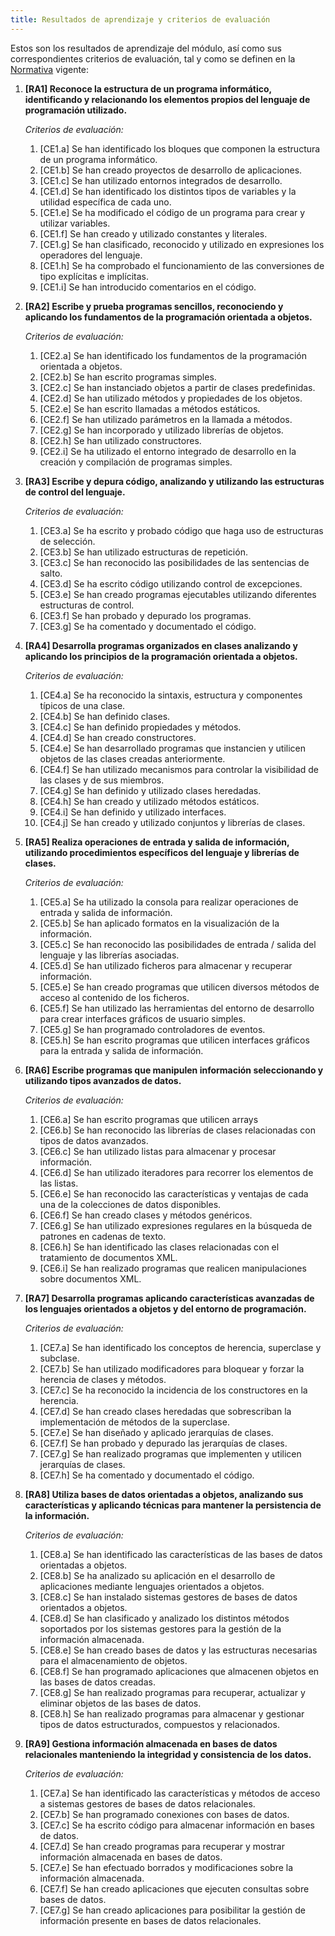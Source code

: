 ```yaml
---
title: Resultados de aprendizaje y criterios de evaluación
---
```


Estos son los resultados de aprendizaje del módulo, así como sus
correspondientes criterios de evaluación, tal y como se definen en la
[Normativa](http://www.juntadeandalucia.es/boja/2011/149/23) vigente:

1. **[RA1] Reconoce la estructura de un programa informático, identificando y
   relacionando los elementos propios del lenguaje de programación utilizado.**

   *Criterios de evaluación:*

   1. [CE1.a] Se han identificado los bloques que componen la estructura de un
      programa informático.
   2. [CE1.b] Se han creado proyectos de desarrollo de aplicaciones.
   3. [CE1.c] Se han utilizado entornos integrados de desarrollo.
   4. [CE1.d] Se han identificado los distintos tipos de variables y la
      utilidad específica de cada uno.
   5. [CE1.e] Se ha modificado el código de un programa para crear y utilizar
      variables.
   6. [CE1.f] Se han creado y utilizado constantes y literales.
   7. [CE1.g] Se han clasificado, reconocido y utilizado en expresiones los
      operadores del lenguaje.
   8. [CE1.h] Se ha comprobado el funcionamiento de las conversiones de tipo
      explícitas e implícitas.
   9. [CE1.i] Se han introducido comentarios en el código.

2. **[RA2] Escribe y prueba programas sencillos, reconociendo y aplicando los
   fundamentos de la programación orientada a objetos.**

   *Criterios de evaluación:*

   1. [CE2.a] Se han identificado los fundamentos de la programación orientada
      a objetos.
   2. [CE2.b] Se han escrito programas simples.
   3. [CE2.c] Se han instanciado objetos a partir de clases predefinidas.
   4. [CE2.d] Se han utilizado métodos y propiedades de los objetos.
   5. [CE2.e] Se han escrito llamadas a métodos estáticos.
   6. [CE2.f] Se han utilizado parámetros en la llamada a métodos.
   7. [CE2.g] Se han incorporado y utilizado librerías de objetos.
   8. [CE2.h] Se han utilizado constructores.
   9. [CE2.i] Se ha utilizado el entorno integrado de desarrollo en la creación
      y compilación de programas simples.

3. **[RA3] Escribe y depura código, analizando y utilizando las estructuras de
   control del lenguaje.**

   *Criterios de evaluación:*

   1. [CE3.a] Se ha escrito y probado código que haga uso de estructuras de
      selección.
   2. [CE3.b] Se han utilizado estructuras de repetición.
   3. [CE3.c] Se han reconocido las posibilidades de las sentencias de salto.
   4. [CE3.d] Se ha escrito código utilizando control de excepciones.
   5. [CE3.e] Se han creado programas ejecutables utilizando diferentes
      estructuras de control.
   6. [CE3.f] Se han probado y depurado los programas.
   7. [CE3.g] Se ha comentado y documentado el código.

4. **[RA4] Desarrolla programas organizados en clases analizando y aplicando
   los principios de la programación orientada a objetos.**

   *Criterios de evaluación:*

   1. [CE4.a] Se ha reconocido la sintaxis, estructura y componentes típicos de
      una clase.
   2. [CE4.b] Se han definido clases.
   3. [CE4.c] Se han definido propiedades y métodos.
   4. [CE4.d] Se han creado constructores.
   5. [CE4.e] Se han desarrollado programas que instancien y utilicen objetos
      de las clases creadas anteriormente.
   6. [CE4.f] Se han utilizado mecanismos para controlar la visibilidad de las
      clases y de sus miembros.
   7. [CE4.g] Se han definido y utilizado clases heredadas.
   8. [CE4.h] Se han creado y utilizado métodos estáticos.
   9. [CE4.i] Se han definido y utilizado interfaces.
   10. [CE4.j] Se han creado y utilizado conjuntos y librerías de clases.

5. **[RA5] Realiza operaciones de entrada y salida de información, utilizando
   procedimientos específicos del lenguaje y librerías de clases.**

   *Criterios de evaluación:*

   1. [CE5.a] Se ha utilizado la consola para realizar operaciones de entrada y
      salida de información.
   2. [CE5.b] Se han aplicado formatos en la visualización de la información.
   3. [CE5.c] Se han reconocido las posibilidades de entrada / salida del
      lenguaje y las librerías asociadas.
   4. [CE5.d] Se han utilizado ficheros para almacenar y recuperar información.
   5. [CE5.e] Se han creado programas que utilicen diversos métodos de acceso
      al contenido de los ficheros.
   6. [CE5.f] Se han utilizado las herramientas del entorno de desarrollo para
      crear interfaces gráficos de usuario simples.
   7. [CE5.g] Se han programado controladores de eventos.
   8. [CE5.h] Se han escrito programas que utilicen interfaces gráficos para la
      entrada y salida de información.

6. **[RA6] Escribe programas que manipulen información seleccionando y
   utilizando tipos avanzados de datos.**

   *Criterios de evaluación:*

   1. [CE6.a] Se han escrito programas que utilicen arrays
   2. [CE6.b] Se han reconocido las librerías de clases relacionadas con tipos
      de datos avanzados.
   3. [CE6.c] Se han utilizado listas para almacenar y procesar información.
   4. [CE6.d] Se han utilizado iteradores para recorrer los elementos de las
      listas.
   5. [CE6.e] Se han reconocido las características y ventajas de cada una de
      la colecciones de datos disponibles.
   6. [CE6.f] Se han creado clases y métodos genéricos.
   7. [CE6.g] Se han utilizado expresiones regulares en la búsqueda de patrones
      en cadenas de texto.
   8. [CE6.h] Se han identificado las clases relacionadas con el tratamiento de
      documentos XML.
   9. [CE6.i] Se han realizado programas que realicen manipulaciones sobre
      documentos XML.

7. **[RA7] Desarrolla programas aplicando características avanzadas de los
   lenguajes orientados a objetos y del entorno de programación.**

   *Criterios de evaluación:*

   1. [CE7.a] Se han identificado los conceptos de herencia, superclase y
      subclase.
   2. [CE7.b] Se han utilizado modificadores para bloquear y forzar la herencia
      de clases y métodos.
   3. [CE7.c] Se ha reconocido la incidencia de los constructores en la
      herencia.
   4. [CE7.d] Se han creado clases heredadas que sobrescriban la implementación
      de métodos de la superclase.
   5. [CE7.e] Se han diseñado y aplicado jerarquías de clases.
   6. [CE7.f] Se han probado y depurado las jerarquías de clases.
   7. [CE7.g] Se han realizado programas que implementen y utilicen jerarquías
      de clases.
   8. [CE7.h] Se ha comentado y documentado el código.

8. **[RA8] Utiliza bases de datos orientadas a objetos, analizando sus
   características y aplicando técnicas para mantener la persistencia de la
   información.**

   *Criterios de evaluación:*

   1. [CE8.a] Se han identificado las características de las bases de datos
      orientadas a objetos.
   2. [CE8.b] Se ha analizado su aplicación en el desarrollo de aplicaciones
      mediante lenguajes orientados a objetos.
   3. [CE8.c] Se han instalado sistemas gestores de bases de datos orientados a
      objetos.
   4. [CE8.d] Se han clasificado y analizado los distintos métodos soportados
      por los sistemas gestores para la gestión de la información almacenada.
   5. [CE8.e] Se han creado bases de datos y las estructuras necesarias para el
      almacenamiento de objetos.
   6. [CE8.f] Se han programado aplicaciones que almacenen objetos en las bases
      de datos creadas.
   7. [CE8.g] Se han realizado programas para recuperar, actualizar y eliminar
      objetos de las bases de datos.
   8. [CE8.h] Se han realizado programas para almacenar y gestionar tipos de
      datos estructurados, compuestos y relacionados.

9. **[RA9] Gestiona información almacenada en bases de datos relacionales
   manteniendo la integridad y consistencia de los datos.**

   *Criterios de evaluación:*

   1. [CE7.a] Se han identificado las características y métodos de acceso a
      sistemas gestores de bases de datos relacionales.
   2. [CE7.b] Se han programado conexiones con bases de datos.
   3. [CE7.c] Se ha escrito código para almacenar información en bases de
      datos.
   4. [CE7.d] Se han creado programas para recuperar y mostrar información
      almacenada en bases de datos.
   5. [CE7.e] Se han efectuado borrados y modificaciones sobre la información
      almacenada.
   6. [CE7.f] Se han creado aplicaciones que ejecuten consultas sobre bases de
      datos.
   7. [CE7.g] Se han creado aplicaciones para posibilitar la gestión de
      información presente en bases de datos relacionales.

